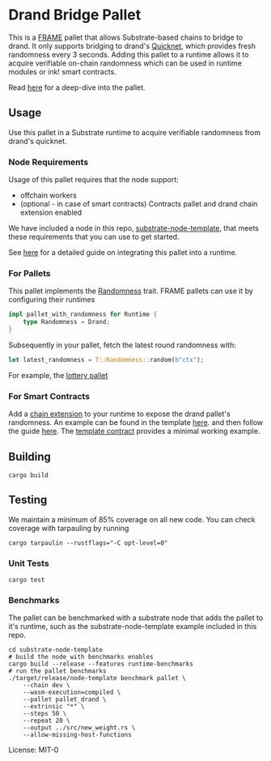 # Drand Bridge Pallet

This is a [FRAME](https://docs.substrate.io/reference/frame-pallets/) pallet that allows Substrate-based chains to bridge to drand. It only supports bridging to drand's [Quicknet](https://drand.love/blog/quicknet-is-live-on-the-league-of-entropy-mainnet), which provides fresh randomness every 3 seconds. Adding this pallet to a runtime allows it to acquire verifiable on-chain randomness which can be used in runtime modules or ink! smart contracts. 

Read [here](https://github.com/ideal-lab5/idn-sdk/blob/main/pallets/drand/docs/how_it_works.md) for a deep-dive into the pallet.

## Usage

Use this pallet in a Substrate runtime to acquire verifiable randomness from drand's quicknet.

### Node Requirements

Usage of this pallet requires that the node support:
- offchain workers
- (optional - in case of smart contracts) Contracts pallet and drand  chain extension enabled 

We have included a node in this repo, [substrate-node-template](https://github.com/ideal-lab5/idn-sdk/tree/main/pallets/drand/substrate-node-template), that meets these requirements that you can use to get started.

See [here](https://github.com/ideal-lab5/idn-sdk/blob/main/pallets/drand/docs/integration.md) for a detailed guide on integrating this pallet into a runtime.

### For Pallets
This pallet implements the [Randomness](https://paritytech.github.io/polkadot-sdk/master/frame_support/traits/trait.Randomness.html) trait. FRAME pallets can use it by configuring their runtimes 

``` rust
impl pallet_with_randomness for Runtime {
    type Randomness = Drand;
}
```

Subsequently in your pallet, fetch the latest round randomness with:

``` rust
let latest_randomness = T::Randomness::random(b"ctx");
```

For example, the [lottery pallet](https://github.com/paritytech/polkadot-sdk/blob/d3d1542c1d387408c141f9a1a8168e32435a4be9/substrate/frame/lottery/src/lib.rs#L518)

### For Smart Contracts

Add a [chain extension](https://use.ink/macros-attributes/chain-extension/) to your runtime to expose the drand pallet's randomness. An example can be found in the template [here](https://github.com/ideal-lab5/idn-sdk/blob/a8c71dfb9bcd198cfac1071eb37328676ac4f959/pallets/drand/substrate-node-template/runtime/src/lib.rs#L851). and then follow the guide [here](https://github.com/ideal-lab5/contracts). The [template contract](https://github.com/ideal-lab5/contracts/tree/main/template) provides a minimal working example.

## Building

``` shell
cargo build
```

## Testing

We maintain a minimum of 85% coverage on all new code. You can check coverage with tarpauling by running 

``` shell
cargo tarpaulin --rustflags="-C opt-level=0"
```

### Unit Tests

``` shell
cargo test
```

### Benchmarks

The pallet can be benchmarked with a substrate node that adds the pallet to it's runtime, such as the substrate-node-template example included in this repo.

``` shell
cd substrate-node-template
# build the node with benchmarks enables
cargo build --release --features runtime-benchmarks
# run the pallet benchmarks
./target/release/node-template benchmark pallet \
    --chain dev \
    --wasm-execution=compiled \
    --pallet pallet_drand \
    --extrinsic "*" \
    --steps 50 \
    --repeat 20 \
    --output ../src/new_weight.rs \
    --allow-missing-host-functions
```

License: MIT-0
